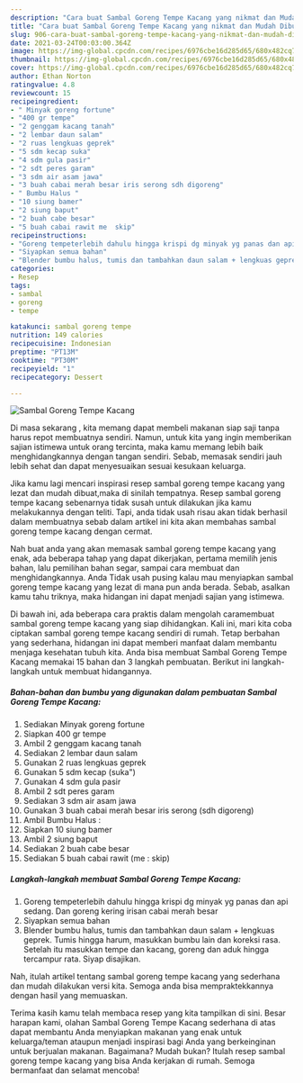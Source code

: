 ```yaml
---
description: "Cara buat Sambal Goreng Tempe Kacang yang nikmat dan Mudah Dibuat"
title: "Cara buat Sambal Goreng Tempe Kacang yang nikmat dan Mudah Dibuat"
slug: 906-cara-buat-sambal-goreng-tempe-kacang-yang-nikmat-dan-mudah-dibuat
date: 2021-03-24T00:03:00.364Z
image: https://img-global.cpcdn.com/recipes/6976cbe16d285d65/680x482cq70/sambal-goreng-tempe-kacang-foto-resep-utama.jpg
thumbnail: https://img-global.cpcdn.com/recipes/6976cbe16d285d65/680x482cq70/sambal-goreng-tempe-kacang-foto-resep-utama.jpg
cover: https://img-global.cpcdn.com/recipes/6976cbe16d285d65/680x482cq70/sambal-goreng-tempe-kacang-foto-resep-utama.jpg
author: Ethan Norton
ratingvalue: 4.8
reviewcount: 15
recipeingredient:
- " Minyak goreng fortune"
- "400 gr tempe"
- "2 genggam kacang tanah"
- "2 lembar daun salam"
- "2 ruas lengkuas geprek"
- "5 sdm kecap suka"
- "4 sdm gula pasir"
- "2 sdt peres garam"
- "3 sdm air asam jawa"
- "3 buah cabai merah besar iris serong sdh digoreng"
- " Bumbu Halus "
- "10 siung bamer"
- "2 siung baput"
- "2 buah cabe besar"
- "5 buah cabai rawit me  skip"
recipeinstructions:
- "Goreng tempeterlebih dahulu hingga krispi dg minyak yg panas dan api sedang. Dan goreng kering irisan cabai merah besar"
- "Siyapkan semua bahan"
- "Blender bumbu halus, tumis dan tambahkan daun salam + lengkuas geprek. Tumis hingga harum, masukkan bumbu lain dan koreksi rasa. Setelah itu masukkan tempe dan kacang, goreng dan aduk hingga tercampur rata. Siyap disajikan."
categories:
- Resep
tags:
- sambal
- goreng
- tempe

katakunci: sambal goreng tempe 
nutrition: 149 calories
recipecuisine: Indonesian
preptime: "PT13M"
cooktime: "PT30M"
recipeyield: "1"
recipecategory: Dessert

---
```



![Sambal Goreng Tempe Kacang](https://img-global.cpcdn.com/recipes/6976cbe16d285d65/680x482cq70/sambal-goreng-tempe-kacang-foto-resep-utama.jpg)

Di masa  sekarang , kita memang dapat membeli makanan siap saji tanpa harus repot membuatnya sendiri. Namun, untuk kita yang ingin memberikan sajian istimewa untuk orang tercinta, maka kamu memang lebih baik menghidangkannya dengan tangan sendiri. Sebab, memasak sendiri jauh lebih sehat dan dapat menyesuaikan sesuai kesukaan keluarga.

Jika kamu lagi mencari inspirasi resep sambal goreng tempe kacang yang lezat dan mudah dibuat,maka di sinilah tempatnya. Resep sambal goreng tempe kacang  sebenarnya tidak susah untuk dilakukan jika kamu melakukannya dengan teliti. Tapi, anda tidak usah risau akan tidak berhasil dalam membuatnya 
sebab dalam artikel ini kita akan membahas sambal goreng tempe kacang dengan cermat.  



Nah buat anda yang akan memasak sambal goreng tempe kacang yang enak, ada beberapa tahap yang dapat dikerjakan, pertama memilih jenis bahan, lalu pemilihan bahan segar, sampai cara membuat dan menghidangkannya. Anda Tidak usah pusing kalau mau menyiapkan sambal goreng tempe kacang yang lezat di mana pun anda berada. Sebab, asalkan kamu  tahu triknya, maka hidangan ini dapat menjadi sajian yang istimewa.

Di bawah ini, ada beberapa cara praktis  dalam mengolah caramembuat sambal goreng tempe kacang yang siap dihidangkan. Kali ini, mari kita coba ciptakan sambal goreng tempe kacang sendiri di rumah. Tetap berbahan yang sederhana, hidangan ini dapat memberi manfaat dalam membantu menjaga kesehatan tubuh kita. Anda bisa membuat Sambal Goreng Tempe Kacang memakai 15 bahan dan 3 langkah pembuatan. Berikut ini langkah-langkah untuk membuat hidangannya.

<!--inarticleads1-->

##### Bahan-bahan dan bumbu yang digunakan dalam pembuatan Sambal Goreng Tempe Kacang:

1. Sediakan  Minyak goreng fortune
1. Siapkan 400 gr tempe
1. Ambil 2 genggam kacang tanah
1. Sediakan 2 lembar daun salam
1. Gunakan 2 ruas lengkuas geprek
1. Gunakan 5 sdm kecap (suka&#34;)
1. Gunakan 4 sdm gula pasir
1. Ambil 2 sdt peres garam
1. Sediakan 3 sdm air asam jawa
1. Gunakan 3 buah cabai merah besar iris serong (sdh digoreng)
1. Ambil  Bumbu Halus :
1. Siapkan 10 siung bamer
1. Ambil 2 siung baput
1. Sediakan 2 buah cabe besar
1. Sediakan 5 buah cabai rawit (me : skip)




<!--inarticleads2-->

##### Langkah-langkah membuat Sambal Goreng Tempe Kacang:

1. Goreng tempeterlebih dahulu hingga krispi dg minyak yg panas dan api sedang. Dan goreng kering irisan cabai merah besar
1. Siyapkan semua bahan
1. Blender bumbu halus, tumis dan tambahkan daun salam + lengkuas geprek. Tumis hingga harum, masukkan bumbu lain dan koreksi rasa. Setelah itu masukkan tempe dan kacang, goreng dan aduk hingga tercampur rata. Siyap disajikan.




Nah, itulah artikel tentang  sambal goreng tempe kacang  yang sederhana dan mudah dilakukan versi kita. Semoga anda bisa mempraktekkannya dengan hasil yang memuaskan. 

Terima kasih kamu telah membaca resep yang kita tampilkan di sini. Besar harapan kami, olahan  Sambal Goreng Tempe Kacang sederhana di atas dapat membantu Anda menyiapkan makanan yang enak untuk keluarga/teman ataupun menjadi inspirasi bagi Anda yang berkeinginan untuk berjualan makanan. Bagaimana? Mudah bukan? Itulah resep sambal goreng tempe kacang yang bisa Anda kerjakan di rumah. Semoga bermanfaat dan selamat mencoba!

